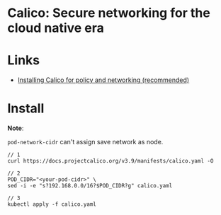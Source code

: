 # Calico: Secure networking for the cloud native era

# Links

* [Installing Calico for policy and networking (recommended)](https://docs.projectcalico.org/v3.9/getting-started/kubernetes/installation/calico)

# Install

**Note**: 

`pod-network-cidr` can't assign save network as node.

```
// 1
curl https://docs.projectcalico.org/v3.9/manifests/calico.yaml -O

// 2
POD_CIDR="<your-pod-cidr>" \
sed -i -e "s?192.168.0.0/16?$POD_CIDR?g" calico.yaml

// 3
kubectl apply -f calico.yaml
```


